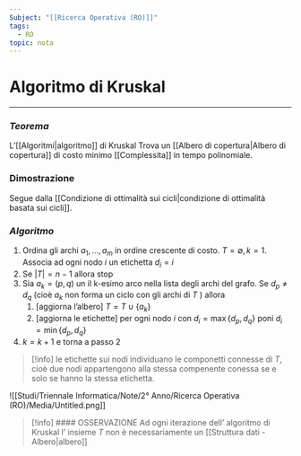 ```yaml
---
Subject: "[[Ricerca Operativa (RO)]]"
tags:
  - RO
topic: nota
---
```



# Algoritmo di Kruskal
---


### *Teorema*

L’[[Algoritmi|algoritmo]] di Kruskal Trova un [[Albero di copertura|Albero di copertura]] di costo minimo [[Complessita]] in tempo polinomiale.

### Dimostrazione

Segue dalla [[Condizione di ottimalità sui cicli|condizione di ottimalità basata sui cicli]].

### *Algoritmo*

1. Ordina gli archi $a_1,\dots,a_m$ in ordine crescente di costo. $T = \emptyset ,k=1$. Associa ad ogni nodo $i$ un etichetta $d_i=i$
2. Se $|T| = n-1$ allora stop
3. Sia $a_k = (p,q)$ un il k-esimo arco nella lista degli archi del grafo.
Se $d_p \not= d_q$ (cioè $a_k$ non forma un ciclo con gli archi di $T$ ) allora
    1. [aggiorna l’albero] $T = T \cup \{ a_k\}$
    2. [aggiorna le etichette] per ogni nodo $i$  con $d_i = \max\{d_p,d_q\}$ poni $d_i = \min\{d_p,d_q\}$
4. $k=k+1$   e torna a passo 2


>[!info]
le etichette sui nodi individuano le componetti connesse di $T$, cioè due nodi appartengono alla stessa compenente conessa se e solo se hanno la stessa etichetta.





![[Studi/Triennale Informatica/Note/2° Anno/Ricerca Operativa (RO)/Media/Untitled.png]]


>[!info] #### OSSERVAZIONE
>Ad ogni iterazione dell’ algoritmo di Kruskal l’ insieme $T$ non è necessariamente un [[Struttura dati - Albero|albero]]